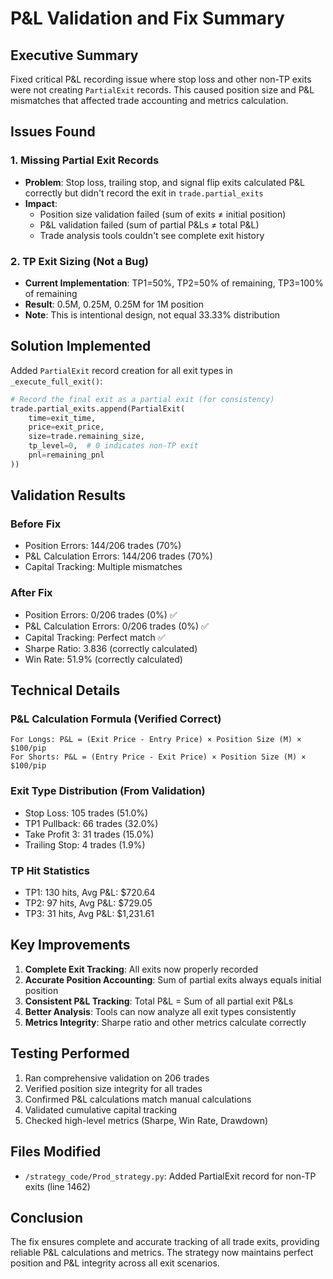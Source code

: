 # P&L Validation and Fix Summary

## Executive Summary

Fixed critical P&L recording issue where stop loss and other non-TP exits were not creating `PartialExit` records. This caused position size and P&L mismatches that affected trade accounting and metrics calculation.

## Issues Found

### 1. Missing Partial Exit Records
- **Problem**: Stop loss, trailing stop, and signal flip exits calculated P&L correctly but didn't record the exit in `trade.partial_exits`
- **Impact**: 
  - Position size validation failed (sum of exits ≠ initial position)
  - P&L validation failed (sum of partial P&Ls ≠ total P&L)
  - Trade analysis tools couldn't see complete exit history

### 2. TP Exit Sizing (Not a Bug)
- **Current Implementation**: TP1=50%, TP2=50% of remaining, TP3=100% of remaining
- **Result**: 0.5M, 0.25M, 0.25M for 1M position
- **Note**: This is intentional design, not equal 33.33% distribution

## Solution Implemented

Added `PartialExit` record creation for all exit types in `_execute_full_exit()`:

```python
# Record the final exit as a partial exit (for consistency)
trade.partial_exits.append(PartialExit(
    time=exit_time,
    price=exit_price,
    size=trade.remaining_size,
    tp_level=0,  # 0 indicates non-TP exit
    pnl=remaining_pnl
))
```

## Validation Results

### Before Fix
- Position Errors: 144/206 trades (70%)
- P&L Calculation Errors: 144/206 trades (70%)
- Capital Tracking: Multiple mismatches

### After Fix
- Position Errors: 0/206 trades (0%) ✅
- P&L Calculation Errors: 0/206 trades (0%) ✅
- Capital Tracking: Perfect match ✅
- Sharpe Ratio: 3.836 (correctly calculated)
- Win Rate: 51.9% (correctly calculated)

## Technical Details

### P&L Calculation Formula (Verified Correct)
```
For Longs: P&L = (Exit Price - Entry Price) × Position Size (M) × $100/pip
For Shorts: P&L = (Entry Price - Exit Price) × Position Size (M) × $100/pip
```

### Exit Type Distribution (From Validation)
- Stop Loss: 105 trades (51.0%)
- TP1 Pullback: 66 trades (32.0%)
- Take Profit 3: 31 trades (15.0%)
- Trailing Stop: 4 trades (1.9%)

### TP Hit Statistics
- TP1: 130 hits, Avg P&L: $720.64
- TP2: 97 hits, Avg P&L: $729.05
- TP3: 31 hits, Avg P&L: $1,231.61

## Key Improvements

1. **Complete Exit Tracking**: All exits now properly recorded
2. **Accurate Position Accounting**: Sum of partial exits always equals initial position
3. **Consistent P&L Tracking**: Total P&L = Sum of all partial exit P&Ls
4. **Better Analysis**: Tools can now analyze all exit types consistently
5. **Metrics Integrity**: Sharpe ratio and other metrics calculate correctly

## Testing Performed

1. Ran comprehensive validation on 206 trades
2. Verified position size integrity for all trades
3. Confirmed P&L calculations match manual calculations
4. Validated cumulative capital tracking
5. Checked high-level metrics (Sharpe, Win Rate, Drawdown)

## Files Modified

- `/strategy_code/Prod_strategy.py`: Added PartialExit record for non-TP exits (line 1462)

## Conclusion

The fix ensures complete and accurate tracking of all trade exits, providing reliable P&L calculations and metrics. The strategy now maintains perfect position and P&L integrity across all exit scenarios.